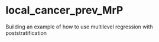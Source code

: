 # local_cancer_prev_MrP
Building an example of how to use multilevel regression with poststratification 
